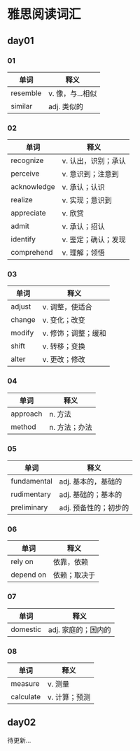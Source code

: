 # 雅思阅读词汇

## day01

### 01

| 单词     | 释义             |
| -------- | ---------------- |
| resemble | v. 像，与...相似 |
| similar  | adj. 类似的      |

### 02

| 单词        | 释义                |
| ----------- | ------------------- |
| recognize   | v. 认出，识别；承认 |
| perceive    | v. 意识到；注意到   |
| acknowledge | v. 承认；认识       |
| realize     | v. 实现；意识到     |
| appreciate  | v. 欣赏             |
| admit       | v. 承认；招认       |
| identify    | v. 鉴定；确认；发现 |
| comprehend  | v. 理解；领悟       |

### 03

| 单词   | 释义                |
| ------ | ------------------- |
| adjust | v. 调整，使适合     |
| change | v. 变化；改变       |
| modify | v. 修饰；调整；缓和 |
| shift  | v. 转移；变换       |
| alter  | v. 更改；修改       |

### 04

| 单词     | 释义          |
| -------- | ------------- |
| approach | n. 方法       |
| method   | n. 方法；办法 |

### 05

| 单词        | 释义                  |
| ----------- | --------------------- |
| fundamental | adj. 基本的，基础的   |
| rudimentary | adj. 基础的；基本的   |
| preliminary | adj. 预备性的；初步的 |

### 06

| 单词      | 释义         |
| --------- | ------------ |
| rely on   | 依靠，依赖   |
| depend on | 依赖；取决于 |

### 07

| 单词     | 释义                |
| -------- | ------------------- |
| domestic | adj. 家庭的；国内的 |

### 08

| 单词      | 释义          |
| --------- | ------------- |
| measure   | v. 测量       |
| calculate | v. 计算；预测 |



## day02

待更新...











































































